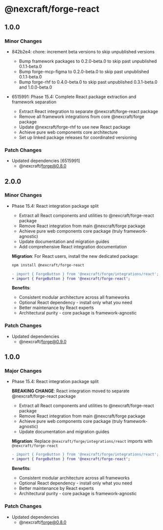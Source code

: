 # @nexcraft/forge-react

## 1.0.0

### Minor Changes

- 842b2e4: chore: increment beta versions to skip unpublished versions
  - Bump framework packages to 0.2.0-beta.0 to skip past unpublished 0.1.1-beta.0
  - Bump forge-mcp-figma to 0.2.0-beta.0 to skip past unpublished 0.1.1-beta.0
  - Bump forge-rhf to 0.4.0-beta.0 to skip past unpublished 0.3.1-beta.0 and 1.0.0-beta.0

- 6515991: Phase 15.4: Complete React package extraction and framework separation
  - Extract React integration to separate @nexcraft/forge-react package
  - Remove all framework integrations from core @nexcraft/forge package
  - Update @nexcraft/forge-rhf to use new React package
  - Achieve pure web components core architecture
  - Set up linked package releases for coordinated versioning

### Patch Changes

- Updated dependencies [6515991]
  - @nexcraft/forge@0.8.0

## 2.0.0

### Minor Changes

- Phase 15.4: React integration package split
  - Extract all React components and utilities to @nexcraft/forge-react package
  - Remove React integration from main @nexcraft/forge package
  - Achieve pure web components core package (truly framework-agnostic)
  - Update documentation and migration guides
  - Add comprehensive React integration documentation

  **Migration**: For React users, install the new dedicated package:

  ```bash
  npm install @nexcraft/forge-react
  ```

  ```diff
  - import { ForgeButton } from '@nexcraft/forge/integrations/react';
  + import { ForgeButton } from '@nexcraft/forge-react';
  ```

  **Benefits**:
  - Consistent modular architecture across all frameworks
  - Optional React dependency - install only what you need
  - Better maintenance by React experts
  - Architectural purity - core package is framework-agnostic

### Patch Changes

- Updated dependencies
  - @nexcraft/forge@0.9.0

## 1.0.0

### Major Changes

- Phase 15.4: React integration package split

  **BREAKING CHANGE**: React integration moved to separate @nexcraft/forge-react package
  - Extract all React components and utilities to @nexcraft/forge-react package
  - Remove React integration from main @nexcraft/forge package
  - Achieve pure web components core package (truly framework-agnostic)
  - Update documentation and migration guides

  **Migration**: Replace `@nexcraft/forge/integrations/react` imports with `@nexcraft/forge-react`

  ```diff
  - import { ForgeButton } from '@nexcraft/forge/integrations/react';
  + import { ForgeButton } from '@nexcraft/forge-react';
  ```

  **Benefits**:
  - Consistent modular architecture across all frameworks
  - Optional React dependency - install only what you need
  - Better maintenance by React experts
  - Architectural purity - core package is framework-agnostic

### Patch Changes

- Updated dependencies
  - @nexcraft/forge@0.8.0
